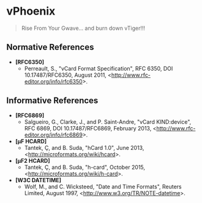 # vPhoenix
> Rise From Your Gwave... and burn down vTiger!!!

## Normative References

- __[RFC6350]__
  - Perreault, S., "vCard Format Specification", RFC 6350, DOI 10.17487/RFC6350,
  August 2011, <<http://www.rfc-editor.org/info/rfc6350>>.

## Informative References

- __[RFC6869]__
  - Salgueiro, G., Clarke, J., and P. Saint-Andre, "vCard KIND:device", RFC 6869, 
  DOI 10.17487/RFC6869, February 2013, <<http://www.rfc-editor.org/info/rfc6869>>.
- __[µF HCARD]__
  - Tantek, Ç, and B. Suda, "hCard 1.0", June 2013, <<http://microformats.org/wiki/hcard>>.
- __[µF2 HCARD]__
  - Tantek, Ç, and B. Suda, "h-card",  October 2015, <<http://microformats.org/wiki/h-card>>.
- __[W3C DATETIME]__ 
  - Wolf, M., and C. Wicksteed, "Date and Time Formats", Reuters Limited,
  August 1997, <<http://www.w3.org/TR/NOTE-datetime>>.



